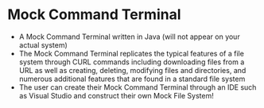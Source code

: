 # Mock Command Terminal
* A Mock Command Terminal written in Java (will not appear on your actual system) 
* The Mock Command Terminal replicates the typical features of a file system through CURL commands including downloading files from a URL as well as creating, deleting,  modifying files and directories, and numerous additional features that are found in a standard file system
* The user can create their Mock Command Terminal through an IDE such as Visual Studio and construct their own Mock File System!
